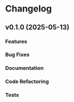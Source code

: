 # Changelog

## v0.1.0 (2025-05-13)

### Features

### Bug Fixes

### Documentation

### Code Refactoring

### Tests
